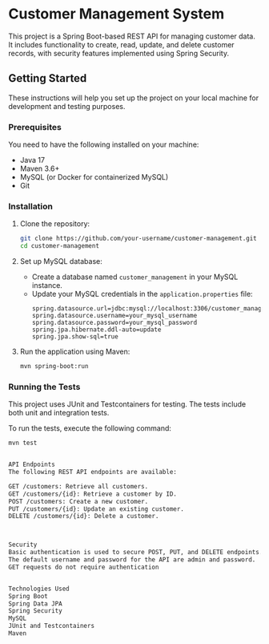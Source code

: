 # Customer Management System

This project is a Spring Boot-based REST API for managing customer data. It includes functionality to create, read, update, and delete customer records, with security features implemented using Spring Security.

## Getting Started

These instructions will help you set up the project on your local machine for development and testing purposes.

### Prerequisites

You need to have the following installed on your machine:
- Java 17
- Maven 3.6+
- MySQL (or Docker for containerized MySQL)
- Git

### Installation

1. Clone the repository:
    ```bash
    git clone https://github.com/your-username/customer-management.git
    cd customer-management
    ```

2. Set up MySQL database:
    - Create a database named `customer_management` in your MySQL instance.
    - Update your MySQL credentials in the `application.properties` file:
      ```properties
      spring.datasource.url=jdbc:mysql://localhost:3306/customer_management
      spring.datasource.username=your_mysql_username
      spring.datasource.password=your_mysql_password
      spring.jpa.hibernate.ddl-auto=update
      spring.jpa.show-sql=true
      ```

3. Run the application using Maven:
    ```bash
    mvn spring-boot:run
    ```

### Running the Tests

This project uses JUnit and Testcontainers for testing. The tests include both unit and integration tests.

To run the tests, execute the following command:
```bash
mvn test


API Endpoints
The following REST API endpoints are available:

GET /customers: Retrieve all customers.
GET /customers/{id}: Retrieve a customer by ID.
POST /customers: Create a new customer.
PUT /customers/{id}: Update an existing customer.
DELETE /customers/{id}: Delete a customer.



Security
Basic authentication is used to secure POST, PUT, and DELETE endpoints.
The default username and password for the API are admin and password.
GET requests do not require authentication


Technologies Used
Spring Boot
Spring Data JPA
Spring Security
MySQL
JUnit and Testcontainers
Maven
